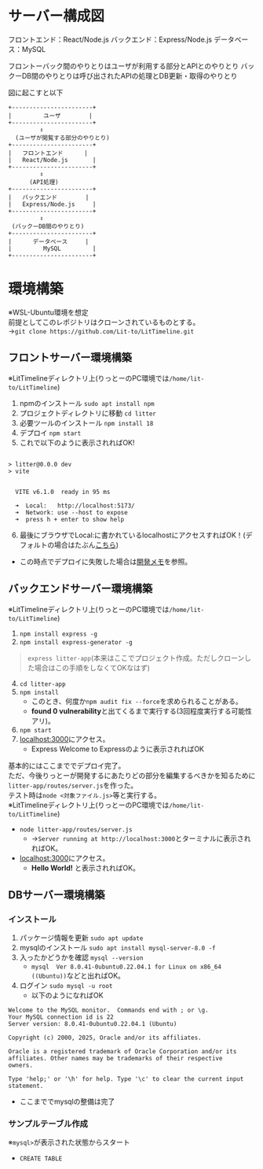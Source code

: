 # サーバー構成図

フロントエンド：React/Node.js
バックエンド：Express/Node.js
データベース：MySQL

フロントーバック間のやりとりはユーザが利用する部分とAPIとのやりとり
バックーDB間のやりとりは呼び出されたAPIの処理とDB更新・取得のやりとり

図に起こすと以下
```
+-----------------------+
|         ユーザ        |
+-----------------------+
         ⇕
  (ユーザが閲覧する部分のやりとり)
+-----------------------+
|   フロントエンド      |
|   React/Node.js       |
+-----------------------+
         ⇕
      (API処理)
+-----------------------+
|   バックエンド        |
|   Express/Node.js     |
+-----------------------+
         ⇕
 (バックーDB間のやりとり)
+-----------------------+
|      データベース     |
|         MySQL         |
+-----------------------+

```

# 環境構築
※WSL-Ubuntu環境を想定  
前提としてこのレポジトリはクローンされているものとする。  
→``git clone https://github.com/Lit-to/LitTimeline.git``  

## フロントサーバー環境構築
※LitTimelineディレクトリ上(りっとーのPC環境では``/home/lit-to/LitTimeline``)  
1.  npmのインストール ``sudo apt install npm``
2.  プロジェクトディレクトリに移動 ``cd litter``
3.  必要ツールのインストール ``npm install 18``
4.  デプロイ ``npm start``
5.  これで以下のように表示されればOK!
```

> litter@0.0.0 dev
> vite


  VITE v6.1.0  ready in 95 ms

  ➜  Local:   http://localhost:5173/
  ➜  Network: use --host to expose
  ➜  press h + enter to show help
```
6.  最後にブラウザでLocal:に書かれているlocalhostにアクセスすればOK！(デフォルトの場合はたぶん[こちら]( http://localhost:5173 ))
-   この時点でデプロイに失敗した場合は[開発メモ](/note.md)を参照。

## バックエンドサーバー環境構築
※LitTimelineディレクトリ上(りっとーのPC環境では``/home/lit-to/LitTimeline``)
1.  ``npm install express -g``
2.  ``npm install express-generator -g``

> ``express litter-app``(本来はここでプロジェクト作成。ただしクローンした場合はこの手順をしなくてOKなはず)

4.  ``cd litter-app``
5.  ``npm install``
    -  このとき、何度か``npm audit fix --force``を求められることがある。
    -  **found 0 vulnerability**と出てくるまで実行する(3回程度実行する可能性アリ)。
6.  ``npm start``
7.  [localhost:3000](http://localhost:3000)にアクセス。
    -   Express Welcome to Expressのように表示されればOK

基本的にはここまででデプロイ完了。  
ただ、今後りっとーが開発するにあたりどの部分を編集するべきかを知るために``litter-app/routes/server.js``を作った。  
テスト時は``node <対象ファイル.js>``等と実行する。  
※LitTimelineディレクトリ上(りっとーのPC環境では``/home/lit-to/LitTimeline``)
-   ``node litter-app/routes/server.js``
    -   →``Server running at http://localhost:3000``とターミナルに表示されればOK。
-   [localhost:3000](http://localhost:3000)にアクセス。
    -   **Hello World!** と表示されればOK。

## DBサーバー環境構築
### インストール

1.  パッケージ情報を更新 ``sudo apt update``
2.  mysqlのインストール ``sudo apt install mysql-server-8.0 -f``
3.  入ったかどうかを確認 ``mysql --version``
    -   ``mysql  Ver 8.0.41-0ubuntu0.22.04.1 for Linux on x86_64 ((Ubuntu))``などと出ればOK。
4.  ログイン ``sudo mysql -u root``
    -   以下のようになればOK

```
Welcome to the MySQL monitor.  Commands end with ; or \g.
Your MySQL connection id is 22
Server version: 8.0.41-0ubuntu0.22.04.1 (Ubuntu)

Copyright (c) 2000, 2025, Oracle and/or its affiliates.

Oracle is a registered trademark of Oracle Corporation and/or its
affiliates. Other names may be trademarks of their respective
owners.

Type 'help;' or '\h' for help. Type '\c' to clear the current input statement.
```

-   ここまででmysqlの整備は完了

### サンプルテーブル作成
※``mysql>``が表示された状態からスタート
-   ``CREATE TABLE``


